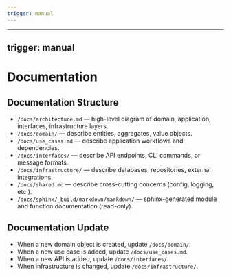 ```yaml
---
trigger: manual
---
```


---
trigger: manual
---

# Documentation

## Documentation Structure
- `/docs/architecture.md` — high-level diagram of domain, application, interfaces, infrastructure layers.
- `/docs/domain/` — describe entities, aggregates, value objects.
- `/docs/use_cases.md` — describe application workflows and dependencies.
- `/docs/interfaces/` — describe API endpoints, CLI commands, or message formats.
- `/docs/infrastructure/` — describe databases, repositories, external integrations.
- `/docs/shared.md` — describe cross-cutting concerns (config, logging, etc.).
- `/docs/sphinx/_build/markdown/markdown/` — sphinx-generated module and function documentation (read-only).

## Documentation Update
- When a new domain object is created, update `/docs/domain/`.
- When a new use case is added, update `/docs/use_cases.md`.
- When a new API is added, update `/docs/interfaces/`.
- When infrastructure is changed, update `/docs/infrastructure/`.
